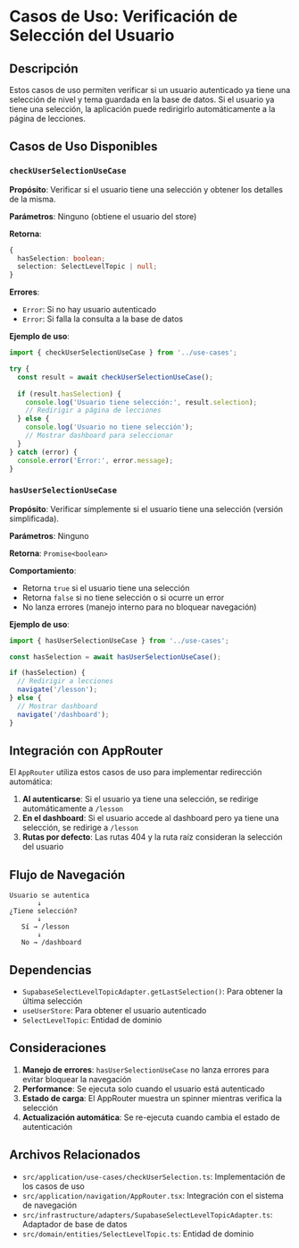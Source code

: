 # Casos de Uso: Verificación de Selección del Usuario

## Descripción

Estos casos de uso permiten verificar si un usuario autenticado ya tiene una selección de nivel y tema guardada en la base de datos. Si el usuario ya tiene una selección, la aplicación puede redirigirlo automáticamente a la página de lecciones.

## Casos de Uso Disponibles

### `checkUserSelectionUseCase`

**Propósito**: Verificar si el usuario tiene una selección y obtener los detalles de la misma.

**Parámetros**: Ninguno (obtiene el usuario del store)

**Retorna**:
```typescript
{
  hasSelection: boolean;
  selection: SelectLevelTopic | null;
}
```

**Errores**:
- `Error`: Si no hay usuario autenticado
- `Error`: Si falla la consulta a la base de datos

**Ejemplo de uso**:
```typescript
import { checkUserSelectionUseCase } from '../use-cases';

try {
  const result = await checkUserSelectionUseCase();
  
  if (result.hasSelection) {
    console.log('Usuario tiene selección:', result.selection);
    // Redirigir a página de lecciones
  } else {
    console.log('Usuario no tiene selección');
    // Mostrar dashboard para seleccionar
  }
} catch (error) {
  console.error('Error:', error.message);
}
```

### `hasUserSelectionUseCase`

**Propósito**: Verificar simplemente si el usuario tiene una selección (versión simplificada).

**Parámetros**: Ninguno

**Retorna**: `Promise<boolean>`

**Comportamiento**:
- Retorna `true` si el usuario tiene una selección
- Retorna `false` si no tiene selección o si ocurre un error
- No lanza errores (manejo interno para no bloquear navegación)

**Ejemplo de uso**:
```typescript
import { hasUserSelectionUseCase } from '../use-cases';

const hasSelection = await hasUserSelectionUseCase();

if (hasSelection) {
  // Redirigir a lecciones
  navigate('/lesson');
} else {
  // Mostrar dashboard
  navigate('/dashboard');
}
```

## Integración con AppRouter

El `AppRouter` utiliza estos casos de uso para implementar redirección automática:

1. **Al autenticarse**: Si el usuario ya tiene una selección, se redirige automáticamente a `/lesson`
2. **En el dashboard**: Si el usuario accede al dashboard pero ya tiene una selección, se redirige a `/lesson`
3. **Rutas por defecto**: Las rutas 404 y la ruta raíz consideran la selección del usuario

## Flujo de Navegación

```
Usuario se autentica
       ↓
¿Tiene selección?
       ↓
   Sí → /lesson
       ↓
   No → /dashboard
```

## Dependencias

- `SupabaseSelectLevelTopicAdapter.getLastSelection()`: Para obtener la última selección
- `useUserStore`: Para obtener el usuario autenticado
- `SelectLevelTopic`: Entidad de dominio

## Consideraciones

1. **Manejo de errores**: `hasUserSelectionUseCase` no lanza errores para evitar bloquear la navegación
2. **Performance**: Se ejecuta solo cuando el usuario está autenticado
3. **Estado de carga**: El AppRouter muestra un spinner mientras verifica la selección
4. **Actualización automática**: Se re-ejecuta cuando cambia el estado de autenticación

## Archivos Relacionados

- `src/application/use-cases/checkUserSelection.ts`: Implementación de los casos de uso
- `src/application/navigation/AppRouter.tsx`: Integración con el sistema de navegación
- `src/infrastructure/adapters/SupabaseSelectLevelTopicAdapter.ts`: Adaptador de base de datos
- `src/domain/entities/SelectLevelTopic.ts`: Entidad de dominio